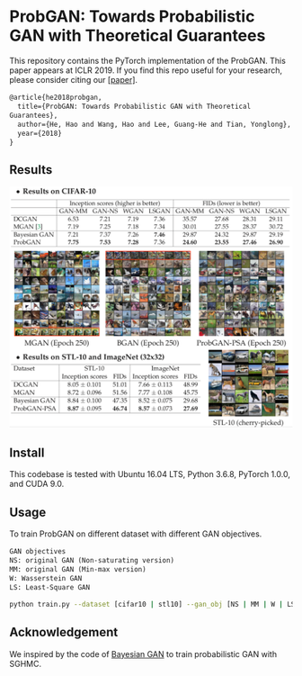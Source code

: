 # ProbGAN: Towards Probabilistic GAN with Theoretical Guarantees
This repository contains the PyTorch implementation of the ProbGAN. 
This paper appears at ICLR 2019.
If you find this repo useful for your research, please consider citing our [[paper]](https://openreview.net/forum?id=H1l7bnR5Ym).

```
@article{he2018probgan,
  title={ProbGAN: Towards Probabilistic GAN with Theoretical Guarantees},
  author={He, Hao and Wang, Hao and Lee, Guang-He and Tian, Yonglong},
  year={2018}
}
```

## Results

![Result Image](./figures/results_image.png)


## Install
This codebase is tested with Ubuntu 16.04 LTS, Python 3.6.8, PyTorch 1.0.0, and CUDA 9.0.

## Usage

To train ProbGAN on different dataset with different GAN objectives.

    GAN objectives
    NS: original GAN (Non-saturating version)
    MM: original GAN (Min-max version)
    W: Wasserstein GAN
    LS: Least-Square GAN

```bash
python train.py --dataset [cifar10 | stl10] --gan_obj [NS | MM | W | LS]
```
## Acknowledgement
We inspired by the code of [Bayesian GAN](https://github.com/andrewgordonwilson/bayesgan) to train probabilistic GAN with SGHMC. 